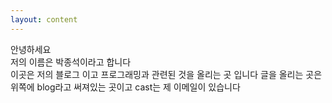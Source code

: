 ```yaml
---
layout: content
---
```


안녕하세요   
저의 이름은 박종석이라고 합니다   
이곳은 저의 블로그 이고 프로그래밍과 관련된 것을 올리는 곳 입니다
글을 올리는 곳은 위쪽에 blog라고 써져있는 곳이고 cast는 제 이메일이 있습니다
